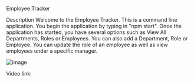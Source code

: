Employee Tracker

Description
Welcome to the Employee Tracker. This is a command line application. You begin the application by typing in "npm start". Once the application has started, you have several options such as View All Departments, Roles or Employees. You can also add a Department, Role or Employee. You can update the role of an employee as well as view employees under a specific manager.

![image]()

Video link:
